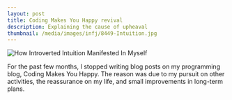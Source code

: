 ```yaml
---
layout: post
title: Coding Makes You Happy revival
description: Explaining the cause of upheaval
thumbnail: /media/images/infj/8449-Intuition.jpg
---
```

![How Introverted Intuition Manifested In Myself]({{baseurl}}/media/images/infj/8449-Intuition.jpg)

<span class="firstcharacter">F</span>or the past few months, I stopped writing blog posts on my programming blog, Coding Makes You Happy. The reason was due to my pursuit on other activities, the reassurance on my life, and small improvements in long-term plans.

